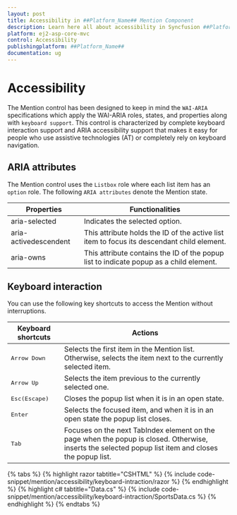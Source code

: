 ```yaml
---
layout: post
title: Accessibility in ##Platform_Name## Mention Component
description: Learn here all about accessibility in Syncfusion ##Platform_Name## Mention component of Syncfusion Essential JS 2 and more.
platform: ej2-asp-core-mvc
control: Accessibility
publishingplatform: ##Platform_Name##
documentation: ug
---
```


# Accessibility

The Mention control has been designed to keep in mind the `WAI-ARIA` specifications which apply the WAI-ARIA roles, states, and properties along with `keyboard support`. This control is characterized by complete keyboard interaction support and ARIA accessibility support that makes it easy for people who
use assistive technologies (AT) or completely rely on keyboard navigation.

## ARIA attributes

The Mention control uses the `Listbox` role where each list item has an `option` role. The following `ARIA attributes` denote the Mention state.

| **Properties** | **Functionalities** |
| --- | --- |
| aria-selected | Indicates the selected option.|
| aria-activedescendent | This attribute holds the ID of the active list item  to focus its descendant child element. |
| aria-owns | This attribute contains the ID of the popup list to indicate popup as a child element. |

## Keyboard interaction

You can use the following key shortcuts to access the Mention without interruptions.

| **Keyboard shortcuts** | **Actions** |
| --- | --- |
| <kbd>Arrow Down</kbd> | Selects the first item in the Mention list. Otherwise, selects the item next to the currently selected item. |
| <kbd>Arrow Up</kbd> | Selects the item previous to the currently selected one. |
| <kbd>Esc(Escape)</kbd> | Closes the popup list when it is in an open state. |
| <kbd>Enter</kbd> | Selects the focused item, and when it is in an open state the popup list closes. |
| <kbd>Tab</kbd> | Focuses on the next TabIndex element on the page when the popup is closed. Otherwise, inserts the selected popup list item and closes the popup list. |

{% tabs %}
{% highlight razor tabtitle="CSHTML" %}
{% include code-snippet/mention/accessibility/keyboard-intraction/razor %}
{% endhighlight %}
{% highlight c# tabtitle="Data.cs" %}
{% include code-snippet/mention/accessibility/keyboard-intraction/SportsData.cs %}
{% endhighlight %}
{% endtabs %}
